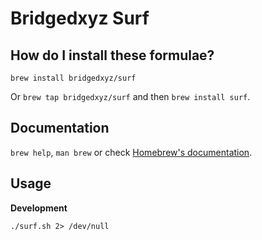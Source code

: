 # Bridgedxyz Surf

## How do I install these formulae?

`brew install bridgedxyz/surf`

Or `brew tap bridgedxyz/surf` and then `brew install surf`.

## Documentation

`brew help`, `man brew` or check [Homebrew's documentation](https://docs.brew.sh).

## Usage

**Development**

```
./surf.sh 2> /dev/null
```
